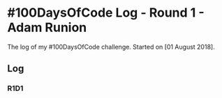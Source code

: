 # #100DaysOfCode Log - Round 1 - Adam Runion

The log of my #100DaysOfCode challenge. Started on [01 August 2018].

## Log

### R1D1 
